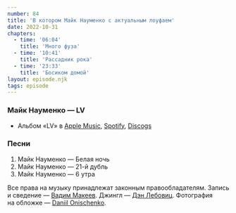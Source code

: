 ```yaml
---
number: 84
title: 'В котором Майк Науменко с актуальным лоуфаем'
date: 2022-10-31
chapters:
  - time: '06:04'
    title: 'Много фуза'
  - time: '10:41'
    title: 'Рассадник рока'
  - time: '23:33'
    title: 'Босиком домой'
layout: episode.njk
tags: episode
---
```


### Майк Науменко — LV

- Альбом «LV» в
  [Apple Music](https://music.apple.com/album/524367665),
  [Spotify](https://open.spotify.com/album/4jSAcjTrXycNmXO3m3wD3M),
  [Discogs](https://www.discogs.com/master/262127)

### Песни

1. Майк Науменко — Белая ночь
2. Майк Науменко — 21-й дубль
3. Майк Науменко — 6 утра

Все права на музыку принадлежат законным правообладателям.
Запись и сведение — [Вадим Макеев](https://twitter.com/pepelsbey).
Джингл — [Дэн Лебовиц](https://www.youtube.com/channel/UC38A5qHrlc_Zgua7vL4b96w).
Фотография на обложке — [Daniil Onischenko](https://unsplash.com/photos/Id_t926yK1o).
